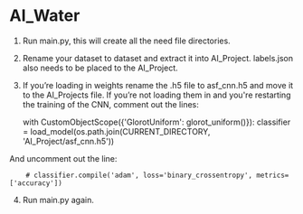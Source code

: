 # AI_Water
1) Run main.py, this will create all the need file directories.
2) Rename your dataset to dataset and extract it into AI_Project. labels.json also needs to be placed to the AI_Project.
3) If you’re loading in weights rename the .h5 file to asf_cnn.h5 and move it to the AI_Projects file. If you’re not loading them in and you're restarting the training of the CNN, comment out the lines:

      with CustomObjectScope({'GlorotUniform': glorot_uniform()}):
        classifier = load_model(os.path.join(CURRENT_DIRECTORY, 'AI_Project/asf_cnn.h5'))

And uncomment out the line:

    	# classifier.compile('adam', loss='binary_crossentropy', metrics=['accuracy'])

4) Run main.py again. 
